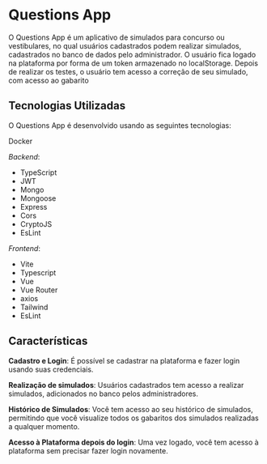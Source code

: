 
# Questions App

O Questions App é um aplicativo de simulados para concurso ou vestibulares, no qual usuários cadastrados podem realizar simulados, cadastrados no banco de dados pelo administrador. O usuário fica logado na plataforma por forma de um token armazenado no localStorage. Depois de realizar os testes, o usuário tem acesso a correção de seu simulado, com acesso ao gabarito 

## Tecnologias Utilizadas

O Questions App é desenvolvido usando as seguintes tecnologias:

Docker

*Backend*:
- TypeScript
- JWT
- Mongo
- Mongoose
- Express
- Cors
- CryptoJS
- EsLint

*Frontend*:
- Vite
- Typescript
- Vue
- Vue Router
- axios
- Tailwind
- EsLint

## Características

**Cadastro e Login**: É possível se cadastrar na plataforma e fazer login usando suas credenciais.

**Realização de simulados**: Usuários cadastrados tem acesso a realizar simulados, adicionados no banco pelos administradores.

**Histórico de Simulados**: Você tem acesso ao seu histórico de simulados, permitindo que você visualize todos os gabaritos dos simulados realizadas a qualquer momento.

**Acesso à Plataforma depois do login**: Uma vez logado, você tem acesso à plataforma sem precisar fazer login novamente.
